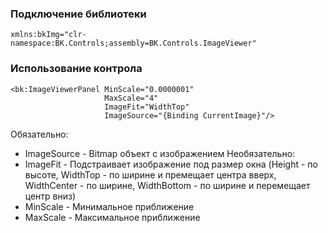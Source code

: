 ### Подключение библиотеки
```
xmlns:bkImg="clr-namespace:BK.Controls;assembly=BK.Controls.ImageViewer"
```
### Использование контрола
```
<bk:ImageViewerPanel MinScale="0.0000001"
                     MaxScale="4"
                     ImageFit="WidthTop"
                     ImageSource="{Binding CurrentImage}"/>
```
Обязательно:
* ImageSource - Bitmap объект с изображением
Необязательно:
* ImageFit - Подстраивает изображение под размер окна (Height - по высоте, WidthTop - по ширине и премещает центра вверх, WidthCenter - по ширине, WidthBottom - по ширине и перемещает центр вниз)
* MinScale - Минимальное приближение
* MaxScale - Максимальное приближение
